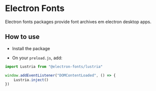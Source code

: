 # Electron Fonts

Electron fonts packages provide font archives em electron desktop apps.

## How to use

* Install the package

* On your `preload.js`, add:

```ts
import Lustria from "@electron-fonts/lustria"

window.addEventListener("DOMContentLoaded", () => {
    Lustria.inject()
})
```